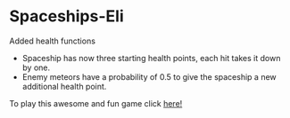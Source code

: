 # Spaceships-Eli
Added health functions

  - Spaceship has now three starting health points, each hit takes it down by one.
  - Enemy meteors have a probability of 0.5 to give the spaceship a new additional health point.



To play this awesome and fun game click [here!](https://games2024.itch.io/spaceships-updated)
